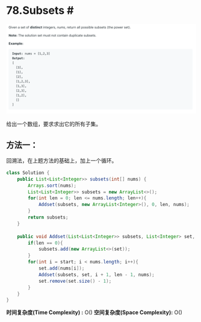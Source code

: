 # 78.Subsets \#

![](.gitbook/assets/image%20%2861%29.png)

给出一个数组，要求求出它的所有子集。

## 方法一：

回溯法，在上题方法的基础上，加上一个循环。

```java
class Solution {
    public List<List<Integer>> subsets(int[] nums) {
        Arrays.sort(nums);
        List<List<Integer>> subsets = new ArrayList<>();
        for(int len = 0; len <= nums.length; len++){
            Addset(subsets, new ArrayList<Integer>(), 0, len, nums);
        }
        return subsets;
    }
    
    public void Addset(List<List<Integer>> subsets, List<Integer> set, int start, int len, int[] nums){
        if(len == 0){
            subsets.add(new ArrayList<>(set));
        }
        for(int i = start; i < nums.length; i++){
            set.add(nums[i]);
            Addset(subsets, set, i + 1, len - 1, nums);
            set.remove(set.size() - 1);
        }
    }
}
```

**时间复杂度\(Time Complexity\) :** O\(\)          **空间复杂度\(Space Complexity\):** O\(\)


